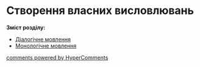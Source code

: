 <div id="hypercomments_widget" class="js-hypercomments-widget invisible"></div>

# Створення власних висловлювань

<p><b>Зміст розділу:</b></p>
<ul type="disc">
<li><a href="https://ukrmon59.ed-era.com/3/dialogichne_movlennya.html">Діалогічне мовлення</a></li>
<li><a href="https://ukrmon59.ed-era.com/3/monologychne_movlennya.html">Монологічне мовлення</a></li>
</ul>

<div class="js-hypercomments-container">
<a href="http://hypercomments.com" class="hc-link" title="comments widget">comments powered by HyperComments</a>
</div>
